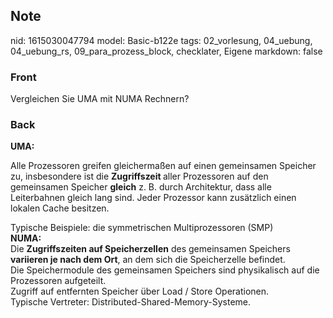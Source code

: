 ## Note
nid: 1615030047794
model: Basic-b122e
tags: 02_vorlesung, 04_uebung, 04_uebung_rs, 09_para_prozess_block, checklater, Eigene
markdown: false

### Front
Vergleichen Sie UMA mit NUMA Rechnern?

### Back
<b>UMA:</b><div>Alle Prozessoren greifen gleichermaßen auf einen gemeinsamen Speicher zu, insbesondere ist die <b>Zugriffszeit </b>aller Prozessoren auf den gemeinsamen Speicher <b>gleich</b> z. B. durch Architektur, dass alle Leiterbahnen gleich lang sind. Jeder Prozessor kann zusätzlich einen lokalen Cache besitzen.
</div><div>
</div><div>Typische Beispiele: die symmetrischen Multiprozessoren (SMP)
</div><div>
</div><div>
</div><div><b>NUMA: </b></div><div>Die <b>Zugriffszeiten auf Speicherzellen</b> des gemeinsamen Speichers <b>variieren je nach dem Ort</b>, an dem sich die Speicherzelle befindet.</div><div>
<div>Die Speichermodule des gemeinsamen Speichers sind physikalisch auf die Prozessoren aufgeteilt.</div><div>
</div><div>Zugriff auf entfernten Speicher über Load / Store Operationen.</div><div>
</div><div>Typische Vertreter: Distributed-Shared-Memory-Systeme.</div></div>
